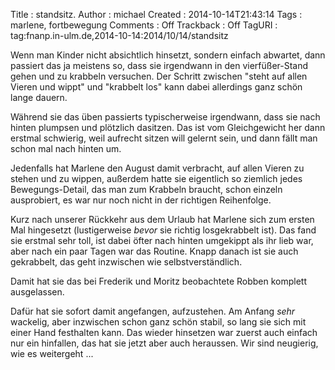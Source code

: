 Title     : standsitz.
Author    : michael
Created   : 2014-10-14T21:43:14
Tags      : marlene, fortbewegung
Comments  : Off
Trackback : Off
TagURI    : tag:fnanp.in-ulm.de,2014-10-14:2014/10/14/standsitz

Wenn man Kinder nicht absichtlich hinsetzt, sondern einfach abwartet, dann
passiert das ja meistens so, dass sie irgendwann in den vierfüßer-Stand
gehen und zu krabbeln versuchen. Der Schritt zwischen "steht auf allen
Vieren und wippt" und "krabbelt los" kann dabei allerdings ganz schön
lange dauern.

Während sie das üben passierts typischerweise irgendwann, dass sie nach
hinten plumpsen und plötzlich dasitzen. Das ist vom Gleichgewicht her dann
erstmal schwierig, weil aufrecht sitzen will gelernt sein, und dann fällt
man schon mal nach hinten um. 

Jedenfalls hat Marlene den August damit verbracht, auf allen Vieren zu
stehen und zu wippen, außerdem hatte sie eigentlich so ziemlich jedes
Bewegungs-Detail, das man zum Krabbeln braucht, schon einzeln ausprobiert,
es war nur noch nicht in der richtigen Reihenfolge.

Kurz nach unserer Rückkehr aus dem Urlaub hat Marlene sich zum ersten Mal
hingesetzt (lustigerweise _bevor_ sie richtig losgekrabbelt ist). Das fand
sie erstmal sehr toll, ist dabei öfter nach hinten umgekippt als ihr lieb
war, aber nach ein paar Tagen war das Routine. Knapp danach ist sie auch
gekrabbelt, das geht inzwischen wie selbstverständlich.

Damit hat sie das bei Frederik und Moritz beobachtete Robben komplett
ausgelassen.

Dafür hat sie sofort damit angefangen, aufzustehen. Am Anfang _sehr_
wackelig, aber inzwischen schon ganz schön stabil, so lang sie sich mit
einer Hand festhalten kann. Das wieder hinsetzen war zuerst auch einfach
nur ein hinfallen, das hat sie jetzt aber auch heraussen. Wir sind
neugierig, wie es weitergeht ...
